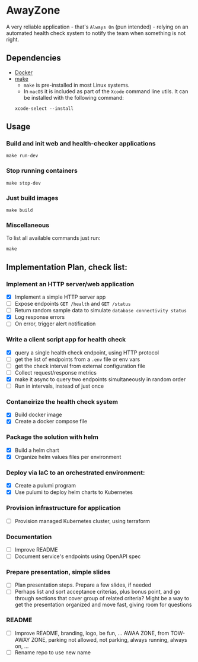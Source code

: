 # AwayZone

A very reliable application - that's `Always On` (pun intended) - relying on an automated health check system to notify the team when something is not right.

## Dependencies

- [Docker](https://www.docker.com/products/docker-desktop/)
- [make](https://www.gnu.org/software/make/)
  - `make` is pre-installed in most Linux systems.
  - In `macOS` it is included as part of the `Xcode` command line utils. It can be installed with the following command:
  ```
  xcode-select --install
  ```

## Usage

### Build and init web and health-checker applications

```shell
make run-dev
```

### Stop running containers

```shell
make stop-dev
```

### Just build images

```shell
make build
```

### Miscellaneous

To list all available commands just run:

```shell
make
```

## Implementation Plan, check list:

### Implement an HTTP server/web application

- [x] Implement a simple HTTP server app
- [ ] Expose endpoints `GET /health` and `GET /status`
- [ ] Return random sample data to simulate `database connectivity status`
- [x] Log response errors
- [ ] On error, trigger alert notification

### Write a client script app for health check

- [x] query a single health check endpoint, using HTTP protocol
- [ ] get the list of endpoints from a `.env` file or env vars
- [ ] get the check interval from external configuration file
- [ ] Collect request/response metrics
- [x] make it async to query two endpoints simultaneously in random order
- [ ] Run in intervals, instead of just once

### Contaneirize the health check system

- [x] Build docker image
- [x] Create a docker compose file

### Package the solution with helm

- [x] Build a helm chart
- [x] Organize helm values files per environment

### Deploy via IaC to an orchestrated environment:

- [x] Create a pulumi program
- [x] Use pulumi to deploy helm charts to Kubernetes

### Provision infrastructure for application

- [ ] Provision managed Kubernetes cluster, using terraform

### Documentation

- [ ] Improve README
- [ ] Document service's endpoints using OpenAPI spec

### Prepare presentation, simple slides

- [ ] Plan presentation steps. Prepare a few slides, if needed
- [ ] Perhaps list and sort acceptance criterias, plus bonus point, and go through sections that cover group of related criteria? Might be a way to get the presentation organized and move fast, giving room for questions

### README

- [ ] Improve README, branding, logo, be fun, ... AWAA ZONE, from TOW-AWAY ZONE, parking not allowed, not parking, always running, always on, ...
- [ ] Rename repo to use new name
